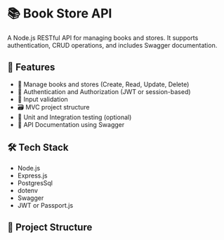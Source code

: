 # 📚 Book Store API

A Node.js RESTful API for managing books and stores. It supports authentication, CRUD operations, and includes Swagger documentation.

## 🚀 Features

- 📘 Manage books and stores (Create, Read, Update, Delete)
- 🔐 Authentication and Authorization (JWT or session-based)
- 🧾 Input validation
- 🗃️ MVC project structure
- 🧪 Unit and Integration testing (optional)
- 📑 API Documentation using Swagger

## 🛠️ Tech Stack

- Node.js
- Express.js
- PostgresSql
- dotenv
- Swagger
- JWT or Passport.js

## 📂 Project Structure

